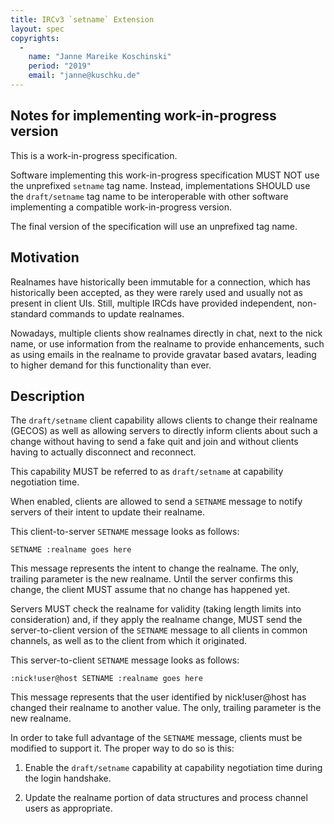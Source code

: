 ```yaml
---
title: IRCv3 `setname` Extension
layout: spec
copyrights:
  -
    name: "Janne Mareike Koschinski"
    period: "2019"
    email: "janne@kuschku.de"
---
```


## Notes for implementing work-in-progress version

This is a work-in-progress specification.

Software implementing this work-in-progress specification MUST NOT use the
unprefixed `setname` tag name. Instead, implementations SHOULD use
the `draft/setname` tag name to be interoperable with other software
implementing a compatible work-in-progress version.

The final version of the specification will use an unprefixed tag name.

## Motivation

Realnames have historically been immutable for a connection, which has
historically been accepted, as they were rarely used and usually not as present
in client UIs. Still, multiple IRCds have provided independent, non-standard
commands to update realnames.

Nowadays, multiple clients show realnames directly in chat, next to the nick
name, or use information from the realname to provide enhancements, such as
using emails in the realname to provide gravatar based avatars, leading to
higher demand for this functionality than ever.

## Description

The `draft/setname` client capability allows clients to change their realname
(GECOS) as well as allowing servers to directly inform clients about such a
change without having to send a fake quit and join and without clients having
to actually disconnect and reconnect. 

This capability MUST be referred to as `draft/setname` at capability
negotiation time.

When enabled, clients are allowed to send a `SETNAME` message to notify servers
of their intent to update their realname.

This client-to-server `SETNAME` message looks as follows:

    SETNAME :realname goes here

This message represents the intent to change the realname. The only, trailing
parameter is the new realname. Until the server confirms this change, the
client MUST assume that no change has happened yet.

Servers MUST check the realname for validity (taking length limits into
consideration) and, if they apply the realname change, MUST send the
server-to-client version of the `SETNAME` message to all clients in common
channels, as well as to the client from which it originated.

This server-to-client `SETNAME` message looks as follows:

    :nick!user@host SETNAME :realname goes here

This message represents that the user identified by nick!user@host has changed
their realname to another value. The only, trailing parameter is the new
realname.

In order to take full advantage of the `SETNAME` message, clients must be
modified to support it. The proper way to do so is this:

1) Enable the `draft/setname` capability at capability negotiation time during
   the login handshake.

2) Update the realname portion of data structures and process channel users as
   appropriate.
